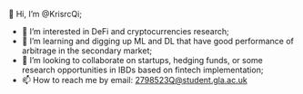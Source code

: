 👋 Hi, I’m @KrisrcQi;
- 👀 I’m interested in DeFi and cryptocurrencies research;
- 🌱 I’m learning and digging up ML and DL that have good performance of arbitrage in the secondary market;
- 💞️ I’m looking to collaborate on startups, hedging funds, or some research opportunities in IBDs based on fintech implementation;
- 📫 How to reach me by email: 2798523Q@student.gla.ac.uk
